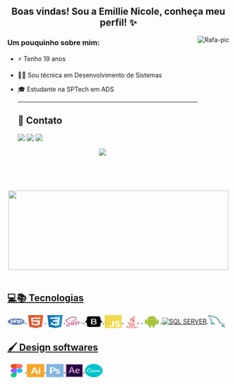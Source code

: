 ## <div class="title" align=center> Boas vindas! Sou a Emillie Nicole, conheça meu perfil! ✨</div>
<img align="right" alt="Rafa-pic" height="350" src="https://media.discordapp.net/attachments/775497064581955604/930582592082812938/Static_assets.gif">

### Um pouquinho sobre mim:

- ⚡ Tenho 19 anos
- 👩‍💻 Sou técnica em Desenvolvimento de Sistemas
- 🎓 Estudante na SPTech em ADS

  <hr>
  <!-- CONTACT -->
  <h2>💬 Contato</h2>
  <div> 
    
    <a href = "mailto:emilliedev@gmail.com"><img src="https://img.shields.io/badge/-Gmail-%23333?style=for-the-badge&logo=gmail&logoColor=white" target="_blank"></a>
    <a href="https://www.linkedin.com/in/emíllie-nicole-duarte-souza-3886331a3/" target="_blank"><img src="https://img.shields.io/badge/-LinkedIn-%230077B5?style=for-the-badge&logo=linkedin&logoColor=white" target="_blank"></a> 
    <a href="https://www.instagram.com/emiiole/" target="_blank"><img src="https://img.shields.io/badge/-Instagram-%23E4405F?style=for-the-badge&logo=instagram&logoColor=white" target="_blank"></a>
    
 
</div>
<!-- CARDS -->

<div align="center">
  <a href="https://github.com/emillienicole">
  <img height="180em" src="https://github-readme-stats.vercel.app/api?username=emillienicole&show_icons=true&theme=shades-of-purple&include_all_commits=true&count_private=true"/>
  <img height="180em" width="500em"src="https://github-readme-stats.vercel.app/api/top-langs/?username=emillienicole&layout=compact&langs_count=7&theme=shades-of-purple"/>
</div>
 
 <!-- ICONS -->
<div style="display: inline_block"><br>
   
   <h2>💻📚 Tecnologias</h2>
  <img align="center" alt="PHP" title="PHP" height="30" width="40" src="https://raw.githubusercontent.com/devicons/devicon/master/icons/php/php-plain.svg">
 
  <img align="center" alt="HTML5" title="HTML5" height="30" width="40" src="https://raw.githubusercontent.com/devicons/devicon/2ae2a900d2f041da66e950e4d48052658d850630/icons/html5/html5-original.svg">
   <img align="center" alt="CSS3" title="CSS3" height="30" width="40" src="https://raw.githubusercontent.com/devicons/devicon/master/icons/css3/css3-original.svg">
   <img align="center" alt="SASS" title="SASS" height="30" width="40" src="https://raw.githubusercontent.com/devicons/devicon/master/icons/sass/sass-original.svg">
   <img align="center" alt="BOOTSTRAP" title="BOOTSTRAP" height="30" width="40" src="https://raw.githubusercontent.com/devicons/devicon/master/icons/bootstrap/bootstrap-plain.svg">
   <img align="center" alt="JAVASCRIPT" title="JAVASCRIPT" height="30" width="40" src="https://raw.githubusercontent.com/devicons/devicon/2ae2a900d2f041da66e950e4d48052658d850630/icons/javascript/javascript-plain.svg">
   <img align="center" alt="JAVA" title="JAVA" height="30" width="40" src="https://raw.githubusercontent.com/devicons/devicon/master/icons/java/java-plain.svg">
   <img align="center" alt="ANDROID STUDIO" title="ANDROID STUDIO" height="30" width="40" src="https://raw.githubusercontent.com/devicons/devicon/master/icons/android/android-plain.svg">
   <img align="center" alt="SQL SERVER" title="SQL SERVER" height="30" width="40" src="https://img.icons8.com/color/50/000000/microsoft-sql-server.png">
   <img align="center" alt="MYSQL" title="MYSQL" height="30" width="40" src="https://raw.githubusercontent.com/devicons/devicon/master/icons/mysql/mysql-plain.svg">
  
   <h2>🖌️ Design softwares</h2>
   <img align="center" alt="FIGMA" title="FIGMA" height="30" width="40" src="https://raw.githubusercontent.com/devicons/devicon/master/icons/figma/figma-original.svg">
   <img align="center" alt="AI" title="ILLUSTRATOR" height="30" width="40" src="https://raw.githubusercontent.com/devicons/devicon/master/icons/illustrator/illustrator-plain.svg">
   <img align="center" alt="PS" title="PHOTOSHOP" height="30" width="40" src="https://raw.githubusercontent.com/devicons/devicon/master/icons/photoshop/photoshop-plain.svg">
   <img align="center" alt="AE" title="AFTER EFFECTS" height="30" width="40" src="https://raw.githubusercontent.com/devicons/devicon/2ae2a900d2f041da66e950e4d48052658d850630/icons/aftereffects/aftereffects-original.svg">
   <img align="center" alt="CANVA" title="CANVA" height="30" width="40" src="https://raw.githubusercontent.com/devicons/devicon/master/icons/canva/canva-original.svg">
   
</div>
  
 
